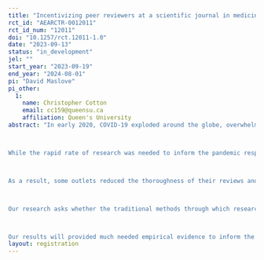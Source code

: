```yaml
---
title: "Incentivizing peer reviewers at a scientific journal in medicine"
rct_id: "AEARCTR-0012011"
rct_id_num: "12011"
doi: "10.1257/rct.12011-1.0"
date: "2023-09-13"
status: "in_development"
jel: ""
start_year: "2023-09-19"
end_year: "2024-08-01"
pi: "David Maslove"
pi_other:
  1:
    name: Christopher Cotton
    email: cc159@queensu.ca
    affiliation: Queen's University
abstract: "In early 2020, COVID-19 exploded around the globe, overwhelming health systems and shutting down economies. Doctors tried to treat the disease, which at the time was not well understood, while policy makers worked to contain its spread and mitigate its impact. At the same time, researchers around the world turned their attention to the virus, resulting in a rapidly evolving information landscape. Science moved forward at a rapid rate. Hundreds of thousands of papers have been published since, with many more appearing as unpublished preprints. 

While the rapid rate of research was needed to inform the pandemic response, it far outstripped the capacity of the traditional peer review process. Though necessary for quality control and dissemination, peer review is traditionally slow and meticulous, relying on ad hoc reviewers who are often stretched thin by their own research, to carefully evaluate the work of others before the findings are made public. 

As a result, some outlets reduced the thoroughness of their reviews and many researchers started releasing their research publicly without first waiting for successful peer review. This increased concerns about the quality and reliability of some of the research findings policymakers and the public were exposed to, potentially generating confusion, distorting policy, and decreasing some people’s trust in the scientific process. 

Our research asks whether the traditional methods through which research is peer reviewed and published makes sense in a time of crisis. We have partnered with a medical journal that was active in pandemic publishing, having seen a near doubling of manuscript submissions at the height of the crisis. Peer review at this journal is done on a voluntary basis, with expert reviewers providing reports without compensation, at the invitation of handling editors. Using a randomized design, we will compare this control condition to one in which reviewers are invited with the promise of a monetary incentive for completing a review. We will primarily compare the rate of reviews submitted per invitations sent out, and will secondarily look at turnaround time, report quality, and additional response metrics. 

Our results will provided much needed empirical evidence to inform the ongoing debate around incentivizing peer review, and to inform policy decisions regarding the acceleration of scientific output in times of crisis. "
layout: registration
---
```


